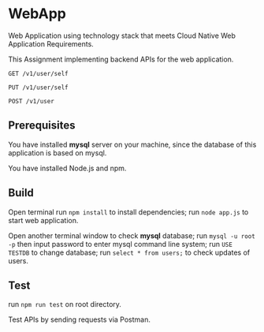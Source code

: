 # WebApp
Web Application using technology stack that meets Cloud Native Web Application Requirements.

This Assignment implementing backend APIs for the web application.

`GET ​/v1​/user​/self`

`PUT ​/v1​/user​/self`

`POST ​/v1​/user​`

## Prerequisites
You have installed **mysql** server on your machine, since the database of this application is based on mysql.

You have installed Node.js and npm.

## Build
Open terminal
run `npm install` to install dependencies;
run `node app.js` to start web application.

Open another terminal window to check **mysql** database;
run `mysql -u root -p` then input password to enter mysql command line system;
run `USE TESTDB` to change database;
run `select * from users;` to check updates of users.

## Test
run `npm run test` on root directory.

Test APIs by sending requests via Postman.